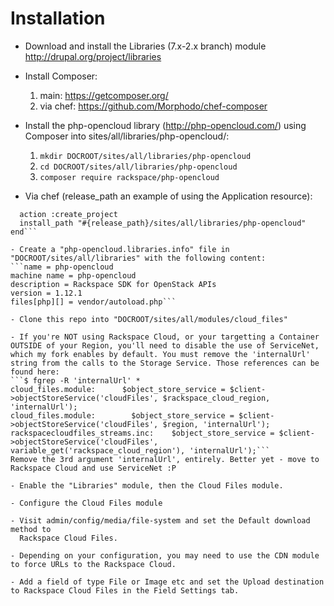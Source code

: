 Installation
===============

- Download and install the Libraries (7.x-2.x branch) module
  http://drupal.org/project/libraries

- Install Composer:
  1. main: https://getcomposer.org/
  2. via chef: https://github.com/Morphodo/chef-composer

- Install the php-opencloud library (http://php-opencloud.com/) using Composer
  into sites/all/libraries/php-opencloud/:
  1. ```mkdir DOCROOT/sites/all/libraries/php-opencloud```
  2. ```cd DOCROOT/sites/all/libraries/php-opencloud```
  3. ```composer require rackspace/php-opencloud```

- Via chef (release_path an example of using the Application resource):
```composer_package 'rackspace/php-opencloud' do
  action :create_project
  install_path "#{release_path}/sites/all/libraries/php-opencloud"
end```

- Create a "php-opencloud.libraries.info" file in "DOCROOT/sites/all/libraries" with the following content:
```name = php-opencloud
machine name = php-opencloud
description = Rackspace SDK for OpenStack APIs
version = 1.12.1
files[php][] = vendor/autoload.php```

- Clone this repo into "DOCROOT/sites/all/modules/cloud_files"

- If you're NOT using Rackspace Cloud, or your targetting a Container OUTSIDE of your Region, you'll need to disable the use of ServiceNet, which my fork enables by default. You must remove the 'internalUrl' string from the calls to the Storage Service. Those references can be found here:
```$ fgrep -R 'internalUrl' *
cloud_files.module:      $object_store_service = $client->objectStoreService('cloudFiles', $rackspace_cloud_region, 'internalUrl');
cloud_files.module:        $object_store_service = $client->objectStoreService('cloudFiles', $region, 'internalUrl');
rackspacecloudfiles_streams.inc:    $object_store_service = $client->objectStoreService('cloudFiles', variable_get('rackspace_cloud_region'), 'internalUrl');```
Remove the 3rd argument 'internalUrl', entirely. Better yet - move to Rackspace Cloud and use ServiceNet :P

- Enable the "Libraries" module, then the Cloud Files module.

- Configure the Cloud Files module

- Visit admin/config/media/file-system and set the Default download method to
  Rackspace Cloud Files.

- Depending on your configuration, you may need to use the CDN module to force URLs to the Rackspace Cloud.

- Add a field of type File or Image etc and set the Upload destination to Rackspace Cloud Files in the Field Settings tab.
